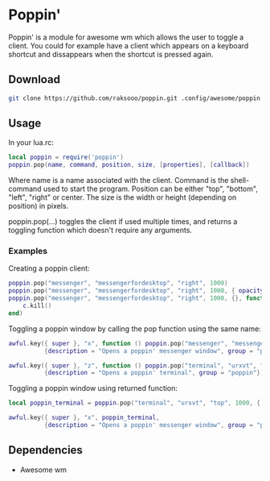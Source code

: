 # Poppin'
Poppin' is a module for awesome wm which allows the user to toggle a client. You could for example have a client which appears on a keyboard shortcut and dissappears when the shortcut is pressed again.

## Download
```sh
git clone https://github.com/raksooo/poppin.git .config/awesome/poppin
```

## Usage
In your lua.rc:
```lua
local poppin = require('poppin')
poppin.pop(name, command, position, size, [properties], [callback])
```

Where name is a name associated with the client. Command is the shell-command used to start the program. Position can be either "top", "bottom", "left", "right" or center. The size is the width or height (depending on position) in pixels.

poppin.pop(...) toggles the client if used multiple times, and returns a toggling function which doesn't require any arguments.

### Examples
Creating a poppin client:
```lua
poppin.pop("messenger", "messengerfordesktop", "right", 1000)
poppin.pop("messenger", "messengerfordesktop", "right", 1000, { opacity = 0.9 })
poppin.pop("messenger", "messengerfordesktop", "right", 1000, {}, function (c)
    c.kill()
end)
```

Toggling a poppin window by calling the pop function using the same name:
```lua
awful.key({ super }, "x", function () poppin.pop("messenger", "messengerfordesktop", "right", 1000) end,
          {description = "Opens a poppin' messenger window", group = "poppin"}),

awful.key({ super }, "z", function () poppin.pop("terminal", "urxvt", "center", 1000) end,
          {description = "Opens a poppin' terminal", group = "poppin"}),
```

Toggling a poppin window using returned function:
```lua
local poppin_terminal = poppin.pop("terminal", "urxvt", "top", 1000, { border_width = 5 })

awful.key({ super }, "x", poppin_terminal,
          {description = "Opens a poppin' messenger window", group = "poppin"}),
```

## Dependencies
* Awesome wm

